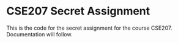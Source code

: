 # CSE207 Secret Assignment

This is the code for the secret assignment for the course CSE207. Documentation will follow.
